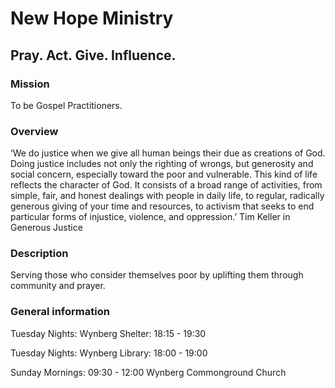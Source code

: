 # New Hope Ministry

## Pray. Act. Give. Influence.

### Mission

To be Gospel Practitioners.

### Overview

‘We do justice when we give all human beings their due as creations of God. Doing justice includes not only the righting of wrongs, but generosity and social concern, especially toward the poor and vulnerable. This kind of life reflects the character of God. It consists of a broad range of activities, from simple, fair, and honest dealings with people in daily life, to regular, radically generous giving of your time and resources, to activism that seeks to end particular forms of injustice, violence, and oppression.’ Tim Keller in Generous Justice

### Description

Serving those who consider themselves poor by uplifting them through community and prayer.

### General information

Tuesday Nights: Wynberg Shelter: 18:15 - 19:30

Tuesday Nights: Wynberg Library: 18:00 - 19:00

Sunday Mornings: 09:30 - 12:00 Wynberg Commonground Church
